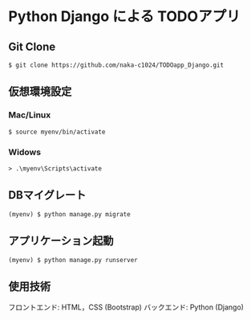 # Python Django による TODOアプリ
## Git Clone

```
$ git clone https://github.com/naka-c1024/TODOapp_Django.git
```

## 仮想環境設定

### Mac/Linux

```
$ source myenv/bin/activate
```

### Widows

```
> .\myenv\Scripts\activate
```

## DBマイグレート

```
(myenv) $ python manage.py migrate
```

## アプリケーション起動

```
(myenv) $ python manage.py runserver
```

## 使用技術

フロントエンド: HTML，CSS (Bootstrap)
バックエンド: Python (Django)
